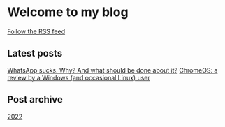 # Welcome to my blog
[Follow the RSS feed](RSS.xml)

## Latest posts
[WhatsApp sucks. Why? And what should be done about it?](2022/11/whatsapp-sucks/)
[ChromeOS: a review by a Windows (and occasional Linux) user](2022/09/chrome-os-review/)

## Post archive
[2022](2022)